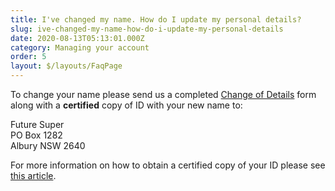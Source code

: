 ```yaml
---
title: I've changed my name. How do I update my personal details?
slug: ive-changed-my-name-how-do-i-update-my-personal-details
date: 2020-08-13T05:13:01.000Z
category: Managing your account
order: 5
layout: $/layouts/FaqPage
---
```

To change your name please send us a completed [Change of Details](https://www.futuresuper.com.au/changeofdetailsform) form along with a **certified** copy of ID with your new name to: 

Future Super\
PO Box 1282\
Albury NSW 2640  

For more information on how to obtain a certified copy of your ID please see [this article](https://www.futuresuper.com.au/faqs/how-can-i-certify-my-id).